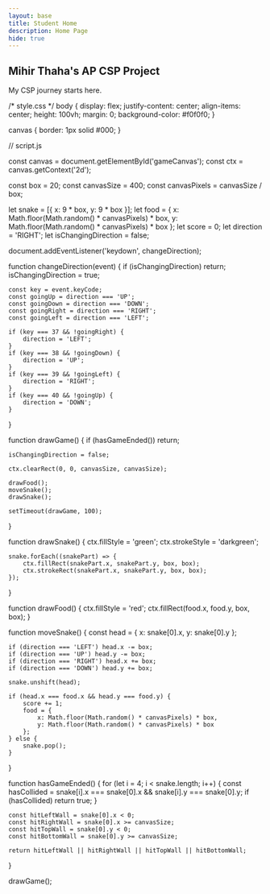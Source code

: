 ```yaml
---
layout: base
title: Student Home 
description: Home Page
hide: true
---
```


## **Mihir Thaha's AP CSP Project**
My CSP journey starts here.
  
<!DOCTYPE html>
<html lang="en">
<head>
    <meta charset="UTF-8">
    <meta http-equiv="X-UA-Compatible" content="IE=edge">
    <meta name="viewport" content="width=device-width, initial-scale=1.0">
    <title>Snake Game</title>
    <link rel="stylesheet" href="style.css">
</head>
<body>
    <canvas id="gameCanvas" width="400" height="400"></canvas>
    <script src="script.js"></script>
</body>
</html>

/* style.css */
body {
    display: flex;
    justify-content: center;
    align-items: center;
    height: 100vh;
    margin: 0;
    background-color: #f0f0f0;
}

canvas {
    border: 1px solid #000;
}

// script.js

const canvas = document.getElementById('gameCanvas');
const ctx = canvas.getContext('2d');

const box = 20;
const canvasSize = 400;
const canvasPixels = canvasSize / box;

let snake = [{ x: 9 * box, y: 9 * box }];
let food = {
    x: Math.floor(Math.random() * canvasPixels) * box,
    y: Math.floor(Math.random() * canvasPixels) * box
};
let score = 0;
let direction = 'RIGHT';
let isChangingDirection = false;

document.addEventListener('keydown', changeDirection);

function changeDirection(event) {
    if (isChangingDirection) return;
    isChangingDirection = true;

    const key = event.keyCode;
    const goingUp = direction === 'UP';
    const goingDown = direction === 'DOWN';
    const goingRight = direction === 'RIGHT';
    const goingLeft = direction === 'LEFT';

    if (key === 37 && !goingRight) {
        direction = 'LEFT';
    }
    if (key === 38 && !goingDown) {
        direction = 'UP';
    }
    if (key === 39 && !goingLeft) {
        direction = 'RIGHT';
    }
    if (key === 40 && !goingUp) {
        direction = 'DOWN';
    }
}

function drawGame() {
    if (hasGameEnded()) return;

    isChangingDirection = false;

    ctx.clearRect(0, 0, canvasSize, canvasSize);

    drawFood();
    moveSnake();
    drawSnake();

    setTimeout(drawGame, 100);
}

function drawSnake() {
    ctx.fillStyle = 'green';
    ctx.strokeStyle = 'darkgreen';

    snake.forEach((snakePart) => {
        ctx.fillRect(snakePart.x, snakePart.y, box, box);
        ctx.strokeRect(snakePart.x, snakePart.y, box, box);
    });
}

function drawFood() {
    ctx.fillStyle = 'red';
    ctx.fillRect(food.x, food.y, box, box);
}

function moveSnake() {
    const head = { x: snake[0].x, y: snake[0].y };

    if (direction === 'LEFT') head.x -= box;
    if (direction === 'UP') head.y -= box;
    if (direction === 'RIGHT') head.x += box;
    if (direction === 'DOWN') head.y += box;

    snake.unshift(head);

    if (head.x === food.x && head.y === food.y) {
        score += 1;
        food = {
            x: Math.floor(Math.random() * canvasPixels) * box,
            y: Math.floor(Math.random() * canvasPixels) * box
        };
    } else {
        snake.pop();
    }
}

function hasGameEnded() {
    for (let i = 4; i < snake.length; i++) {
        const hasCollided = snake[i].x === snake[0].x && snake[i].y === snake[0].y;
        if (hasCollided) return true;
    }

    const hitLeftWall = snake[0].x < 0;
    const hitRightWall = snake[0].x >= canvasSize;
    const hitTopWall = snake[0].y < 0;
    const hitBottomWall = snake[0].y >= canvasSize;

    return hitLeftWall || hitRightWall || hitTopWall || hitBottomWall;
}

drawGame();

